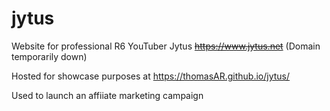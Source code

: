 # jytus
Website for professional R6 YouTuber Jytus
~~https://www.jytus.net~~ (Domain temporarily down)

Hosted for showcase purposes at https://thomasAR.github.io/jytus/

Used to launch an affiiate marketing campaign
